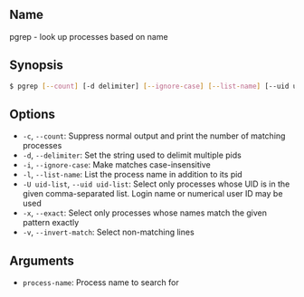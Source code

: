 ## Name

pgrep - look up processes based on name

## Synopsis

```sh
$ pgrep [--count] [-d delimiter] [--ignore-case] [--list-name] [--uid uid-list] [--invert-match] [--exact] <process-name>
```

## Options

* `-c`, `--count`: Suppress normal output and print the number of matching processes
* `-d`, `--delimiter`: Set the string used to delimit multiple pids
* `-i`, `--ignore-case`: Make matches case-insensitive
* `-l`, `--list-name`: List the process name in addition to its pid
* `-U uid-list`, `--uid uid-list`: Select only processes whose UID is in the given comma-separated list. Login name or numerical user ID may be used
* `-x`, `--exact`: Select only processes whose names match the given pattern exactly
* `-v`, `--invert-match`: Select non-matching lines

## Arguments

* `process-name`: Process name to search for
